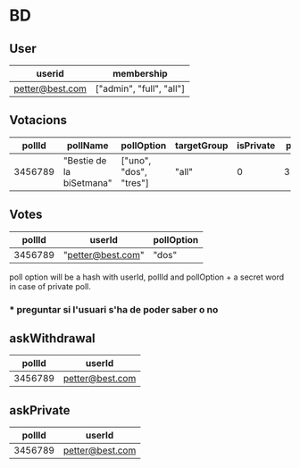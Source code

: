 # BD
## User
userid | membership
 ---| ---
petter@best.com | ["admin", "full", "all"]

## Votacions
pollId | pollName | pollOption | targetGroup | isPrivate | pollDeadline
 --- | --- | --- | --- | --- | ---
3456789 | "Bestie de la biSetmana" | ["uno", "dos", "tres"] | "all" | 0 | 3234672825

## Votes
pollId | userId | pollOption
 --- | --- | ---
3456789 | "petter@best.com" | "dos"

poll option will be a hash with userId, pollId and pollOption + a secret word in case of private poll.

### \* preguntar si l'usuari s'ha de poder saber o no
## askWithdrawal
pollId | userId
 --- | ---
3456789 | petter@best.com

## askPrivate
pollId | userId
 --- | --- 
3456789 | petter@best.com
